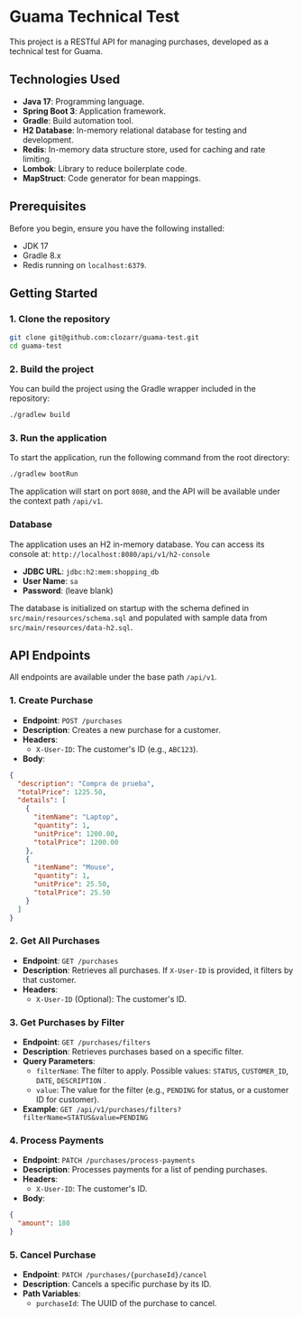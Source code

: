 # Guama Technical Test

This project is a RESTful API for managing purchases, developed as a technical test for Guama.

## Technologies Used

*   **Java 17**: Programming language.
*   **Spring Boot 3**: Application framework.
*   **Gradle**: Build automation tool.
*   **H2 Database**: In-memory relational database for testing and development.
*   **Redis**: In-memory data structure store, used for caching and rate limiting.
*   **Lombok**: Library to reduce boilerplate code.
*   **MapStruct**: Code generator for bean mappings.

## Prerequisites

Before you begin, ensure you have the following installed:
*   JDK 17
*   Gradle 8.x
*   Redis running on `localhost:6379`.

## Getting Started

### 1. Clone the repository

```bash
git clone git@github.com:clozarr/guama-test.git
cd guama-test
```

### 2. Build the project

You can build the project using the Gradle wrapper included in the repository:

```bash
./gradlew build
```

### 3. Run the application

To start the application, run the following command from the root directory:

```bash
./gradlew bootRun
```

The application will start on port `8080`, and the API will be available under the context path `/api/v1`.

### Database

The application uses an H2 in-memory database. You can access its console at:
`http://localhost:8080/api/v1/h2-console`

*   **JDBC URL**: `jdbc:h2:mem:shopping_db`
*   **User Name**: `sa`
*   **Password**: (leave blank)

The database is initialized on startup with the schema defined in `src/main/resources/schema.sql` and populated with sample data from `src/main/resources/data-h2.sql`.

## API Endpoints

All endpoints are available under the base path `/api/v1`.

### 1. Create Purchase

*   **Endpoint**: `POST /purchases`
*   **Description**: Creates a new purchase for a customer.
*   **Headers**:
    *   `X-User-ID`: The customer's ID (e.g., `ABC123`).
*   **Body**:

```json
{
  "description": "Compra de prueba",
  "totalPrice": 1225.50,
  "details": [
    {
      "itemName": "Laptop",
      "quantity": 1,
      "unitPrice": 1200.00,
      "totalPrice": 1200.00
    },
    {
      "itemName": "Mouse",
      "quantity": 1,
      "unitPrice": 25.50,
      "totalPrice": 25.50
    }
  ]
}
```

### 2. Get All Purchases

*   **Endpoint**: `GET /purchases`
*   **Description**: Retrieves all purchases. If `X-User-ID` is provided, it filters by that customer.
*   **Headers**:
    *   `X-User-ID` (Optional): The customer's ID.

### 3. Get Purchases by Filter

*   **Endpoint**: `GET /purchases/filters`
*   **Description**: Retrieves purchases based on a specific filter.
*   **Query Parameters**:
    *   `filterName`: The filter to apply. Possible values: `STATUS`, `CUSTOMER_ID`, `DATE`, `DESCRIPTION` .
    *   `value`: The value for the filter (e.g., `PENDING` for status, or a customer ID for customer).
*   **Example**: `GET /api/v1/purchases/filters?filterName=STATUS&value=PENDING`

### 4. Process Payments

*   **Endpoint**: `PATCH /purchases/process-payments`
*   **Description**: Processes payments for a list of pending purchases.
*   **Headers**:
    *   `X-User-ID`: The customer's ID.
*   **Body**:

```json
{
  "amount": 180
}
```

### 5. Cancel Purchase

*   **Endpoint**: `PATCH /purchases/{purchaseId}/cancel`
*   **Description**: Cancels a specific purchase by its ID.
*   **Path Variables**:
    *   `purchaseId`: The UUID of the purchase to cancel.
